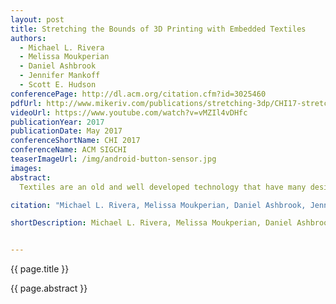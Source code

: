 ```yaml
---
layout: post
title: Stretching the Bounds of 3D Printing with Embedded Textiles
authors:
  - Michael L. Rivera
  - Melissa Moukperian
  - Daniel Ashbrook
  - Jennifer Mankoff
  - Scott E. Hudson
conferencePage: http://dl.acm.org/citation.cfm?id=3025460
pdfUrl: http://www.mikeriv.com/publications/stretching-3dp/CHI17-stretching-3dp.pdf
videoUrl: https://www.youtube.com/watch?v=vMZIl4vDHfc
publicationYear: 2017
publicationDate: May 2017
conferenceShortName: CHI 2017
conferenceName: ACM SIGCHI
teaserImageUrl: /img/android-button-sensor.jpg
images:
abstract:
  Textiles are an old and well developed technology that have many desirable characteristics. They can be easily folded, twisted, deformed, or cut; some can be stretched; many are soft. Textiles can maintain their shape when placed under tension and can even be engineered with variable stretching ability. Conversely, 3D printing is a relatively new technology that can precisely produce functional, rigid objects with custom geometry. Combining 3D printing and textiles opens up new opportunities for rapidly creating rigid objects with embedded flexibility as well as soft materials imbued with additional functionality. In this paper, we introduce a suite of techniques for integrating 3D printing with textiles during the printing process, opening up a new design space that takes inspiration from both fields. We demonstrate how the malleability, stretchability and aesthetic qualities of textiles can enhance rigid printed objects, and how textiles can be augmented with functional properties enabled by 3D printing.

citation: "Michael L. Rivera, Melissa Moukperian, Daniel Ashbrook, Jennifer Mankoff, and Scott E. Hudson. 2017. Stretching the Bounds of 3D Printing with Embedded Textiles. In Proceedings of the 2017 CHI Conference on Human Factors in Computing Systems (CHI '17). ACM, New York, NY, USA, 497-508. DOI: https://doi.org/10.1145/3025453.3025460"

shortDescription: Michael L. Rivera, Melissa Moukperian, Daniel Ashbrook, Jennifer Mankoff, and Scott E. Hudson. CHI 2017.


---
```

{{ page.title }}

<p>{{ page.abstract }}</p>

